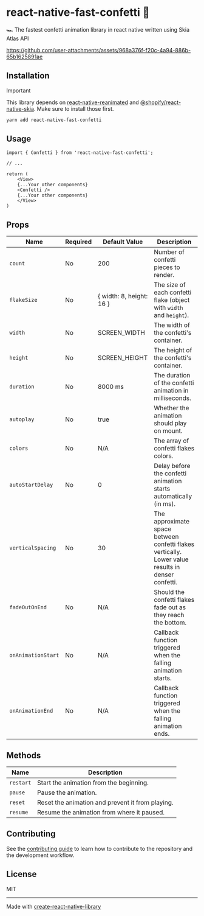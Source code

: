 # react-native-fast-confetti 🎊

🏎️ The fastest confetti animation library in react native written using Skia Atlas API

https://github.com/user-attachments/assets/968a376f-f20c-4a94-886b-65b1625891ae

## Installation

> [!IMPORTANT]
> This library depends on [react-native-reanimated](https://github.com/software-mansion/react-native-reanimated) and [@shopify/react-native-skia](https://github.com/Shopify/react-native-skia). Make sure to install those first.


```sh
yarn add react-native-fast-confetti
```

## Usage


```tsx
import { Confetti } from 'react-native-fast-confetti';

// ...

return (
    <View>
    {...Your other components}
    <Confetti />
    {...Your other components}
    </View>
)
```

## Props

| Name               | Required | Default Value   | Description                                                        |
|--------------------|----------|-----------------|--------------------------------------------------------------------|
| `count`            | No       | 200             | Number of confetti pieces to render.                               |
| `flakeSize`        | No       | { width: 8, height: 16 }            | The size of each confetti flake (object with `width` and `height`).|
| `width`            | No       | SCREEN_WIDTH    | The width of the confetti's container.                             |
| `height`           | No       | SCREEN_HEIGHT   | The height of the confetti's container.                            |
| `duration`         | No       | 8000 ms         | The duration of the confetti animation in milliseconds.            |
| `autoplay`         | No       | true            | Whether the animation should play on mount.                        |
| `colors`           | No       | N/A             | The array of confetti flakes colors.                               |
| `autoStartDelay`   | No       | 0               | Delay before the confetti animation starts automatically (in ms).  |
| `verticalSpacing`   | No       | 30               | The approximate space between confetti flakes vertically. Lower value results in denser confetti.  |
| `fadeOutOnEnd`     | No       | N/A             | Should the confetti flakes fade out as they reach the bottom.      |
| `onAnimationStart` | No       | N/A             | Callback function triggered when the falling animation starts.      |
| `onAnimationEnd`   | No       | N/A             | Callback function triggered when the falling animation ends.        |

## Methods

| Name      | Description                                          |
|-----------|------------------------------------------------------|
| `restart` | Start the animation from the beginning.              |
| `pause`   | Pause the animation.                                 |
| `reset`   | Reset the animation and prevent it from playing.     |
| `resume`  | Resume the animation from where it paused.           |


## Contributing

See the [contributing guide](CONTRIBUTING.md) to learn how to contribute to the repository and the development workflow.

## License

MIT

---

Made with [create-react-native-library](https://github.com/callstack/react-native-builder-bob)
